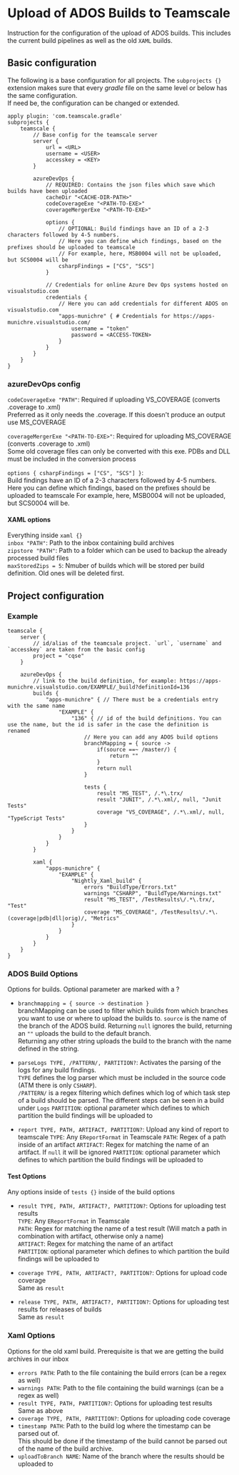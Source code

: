 # Upload of ADOS Builds to Teamscale
Instruction for the configuration of the upload of ADOS builds. This includes the current build pipelines as well as 
the old `XAML` builds.
## Basic configuration
The following is a base configuration for all projects. The `subprojects {}` extension makes sure that every *gradle* 
file on the same level or below has the same configuration.  
If need be, the configuration can be changed or extended.
```
apply plugin: 'com.teamscale.gradle'
subprojects {
    teamscale {
        // Base config for the teamscale server
        server {
            url = <URL>
            username = <USER>
            accesskey = <KEY>
        }
    
        azureDevOps {
            // REQUIRED: Contains the json files which save which builds have been uploaded
            cacheDir "<CACHE-DIR-PATH>" 
            codeCoverageExe "<PATH-TO-EXE>" 
            coverageMergerExe "<PATH-TO-EXE>"

            options {
                // OPTIONAL: Build findings have an ID of a 2-3 characters followed by 4-5 numbers.
                // Here you can define which findings, based on the prefixes should be uploaded to teamscale 
                // For example, here, MSB0004 will not be uploaded, but SCS0004 will be
                csharpFindings = ["CS", "SCS"]
            }
        
            // Credentials for online Azure Dev Ops systems hosted on visualstudio.com
            credentials {
                // Here you can add credentials for different ADOS on visualstudio.com
                "apps-munichre" { # Credentials for https://apps-munichre.visualstudio.com/
                    username = "token"
                    password = <ACCESS-TOKEN>
                }
            }
        }
    }
}
```

### azureDevOps config
`codeCoverageExe "PATH"`: Required if uploading VS_COVERAGE (converts .coverage to .xml)  
Preferred as it only needs the .coverage. If this doesn't produce an output use MS_COVERAGE

`coverageMergerExe "<PATH-TO-EXE>"`: Required for uploading MS_COVERAGE (converts .coverage to .xml)  
Some old coverage files can only be converted with this exe. PDBs and DLL must be included in the conversion process

`options { csharpFindings = ["CS", "SCS"] }`:  
Build findings have an ID of a 2-3 characters followed by 4-5 numbers.  
Here you can define which findings, based on the prefixes should be uploaded to teamscale 
For example, here, MSB0004 will not be uploaded, but SCS0004 will be.

#### XAML options
Everything inside `xaml {}`  
`inbox "PATH"`: Path to the inbox containing build archives  
`zipstore "PATH"`: Path to a folder which can be used to backup the already processed build files  
`maxStoredZips = 5`: Nmuber of builds which will be stored per build definition. Old ones will be deleted first.

## Project configuration

### Example
```
teamscale {
    server {
        // id/alias of the teamcsale project. `url`, `username` and `accesskey` are taken from the basic config 
        project = "cqse"
    }

    azureDevOps {
        // link to the build definition, for example: https://apps-munichre.visualstudio.com/EXAMPLE/_build?definitionId=136
        builds { 
            "apps-munichre" { // There must be a credentials entry with the same name
                "EXAMPLE" {
                    "136" { // id of the build definitions. You can use the name, but the id is safer in the case the definition is renamed
                        // Here you can add any ADOS build options
                        branchMapping = { source ->
                            if(source ==~ /master/) {
                                return ""
                            }
                            return null
                        }
    
                        tests {
                            result "MS_TEST", /.*\.trx/
                            result "JUNIT", /.*\.xml/, null, "Junit Tests"
                            coverage "VS_COVERAGE", /.*\.xml/, null, "TypeScript Tests"
                        }
                    }
                }
            }
        }

        xaml {
            "apps-munichre" {
                "EXAMPLE" {
                    "Nightly_Xaml_build" {
                        errors "BuildType/Errors.txt"
                        warnings "CSHARP", "BuildType/Warnings.txt"
                        result "MS_TEST", /TestResults\/.*\.trx/, "Test"
                        coverage "MS_COVERAGE", /TestResults\/.*\.(coverage|pdb|dll|orig)/, "Metrics" 
                    }
                }
            }
        }
    }
}
```

### ADOS Build Options
Options for builds. Optional parameter are marked with a ?

* `branchmapping = { source -> destination }`  
branchMapping can be used to filter which builds from which branches you want to use or where to upload the builds to. 
`source` is the name of the branch of the ADOS build. Returning `null` ignores the build, returning an `""` uploads the
build to the default branch.  
Returning any other string uploads the build to the branch with the name defined in the string.

* `parseLogs TYPE, /PATTERN/, PARTITION?`: Activates the parsing of the logs for any build findings.  
`TYPE` defines the log parser which must be included in the source code (ATM there is only `CSHARP`).  
`/PATTERN/` is a regex filtering which defines which log of which task step of a build should be parsed. The different
steps can be seen in a build under `Logs`
`PARTITION`: optional parameter which defines to which partition the build findings will be uploaded to

* `report TYPE, PATH, ARTIFACT, PARTITION?`: Upload any kind of report to teamscale
`TYPE`: Any `EReportFormat` in Teamscale
`PATH`: Regex of a path inside of an artifact
`ARTIFACT`: Regex for matching the name of an artifact. If `null` it will be ignored
`PARTITION`: optional parameter which defines to which partition the build findings will be uploaded to

#### Test Options
Any options inside of `tests {}` inside of the build options

* `result TYPE, PATH, ARTIFACT?, PARTITION?`: Options for uploading test results  
`TYPE`: Any `EReportFormat` in Teamscale  
`PATH`: Regex for matching the name of a test result (Will match a path in combination with artifact, otherwise only a name)  
`ARTIFACT`: Regex for matching the name of an artifact  
`PARTITION`: optional parameter which defines to which partition the build findings will be uploaded to

* `coverage TYPE, PATH, ARTIFACT?, PARTITION?`: Options for upload code coverage  
Same as `result`

* `release TYPE, PATH, ARTIFACT?, PARTITION?`: Options for uploading test results for releases of builds  
Same as `result`

### Xaml Options
Options for the old xaml build. Prerequisite is that we are getting the build archives in our inbox  
* `errors PATH`: Path to the file containing the build errors (can be a regex as well)  
* `warnings PATH`: Path to the file containing the build warnings (can be a regex as well)  
* `result TYPE, PATH, PARTITION?`: Options for uploading test results  
Same as above
* `coverage TYPE, PATH, PARTITION?`: Options for uploading code coverage 
* `timestamp PATH`: Path to the build log where the timestamp can be parsed out of.  
This should be done if the timestamp of the build cannot be parsed out of the name of the build archive.
* `uploadToBranch NAME`: Name of the branch where the results should be uploaded to 
